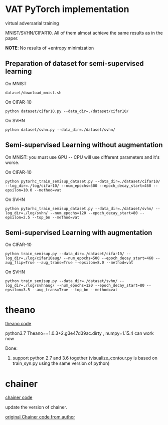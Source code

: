 # VAT PyTorch implementation

virtual adversarial training

MNIST/SVHN/CIFAR10. All of them almost achieve the same results as in the paper.

**NOTE**: No results  of +entropy minimization 

## Preparation of dataset for semi-supervised learning

On MNIST

```
dataset/download_mnist.sh
```

On CIFAR-10

```
python dataset/cifar10.py --data_dir=./dataset/cifar10/
```

On SVHN

```
python dataset/svhn.py --data_dir=./dataset/svhn/
```

## Semi-supervised Learning without augmentation

On MNIST: you must use GPU -- CPU will use different parameters and it's worse.



On CIFAR-10

```
python pytorhc_train_semisup_dataset.py --data_dir=./dataset/cifar10/ --log_dir=./log/cifar10/ --num_epochs=500 --epoch_decay_start=460 --epsilon=10.0 --method=vat
```

On SVHN

```
python pytorhc_train_semisup_dataset.py --data_dir=./dataset/svhn/ --log_dir=./log/svhn/ --num_epochs=120 --epoch_decay_start=80 --epsilon=2.5 --top_bn --method=vat
```



## Semi-supervised Learning with augmentation

On CIFAR-10

```
python train_semisup.py --data_dir=./dataset/cifar10/ --log_dir=./log/cifar10aug/ --num_epochs=500 --epoch_decay_start=460 --aug_flip=True --aug_trans=True --epsilon=8.0 --method=vat
```

On SVHN

```
python train_semisup.py --data_dir=./dataset/svhn/ --log_dir=./log/svhnaug/ --num_epochs=120 --epoch_decay_start=80 --epsilon=3.5 --aug_trans=True --top_bn --method=vat
```

# theano


[theano code](https://github.com/takerum/vat)

python3.7 Theano==1.0.3+2.g3e47d39ac.dirty , numpy=1.15.4 can work now

Done:

1. support python 2.7 and 3.6 together (visualize_contour.py is based on train_syn.py using the same version of python)

# chainer

[chainer code](https://github.com/takerum/vat_chainer)

update the version of chainer.

[original Chainer code from author](https://github.com/takerum/vat_chainer)

